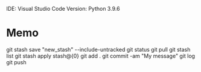 IDE: Visual Studio Code
Version: Python 3.9.6

# Memo

git stash save "new_stash" --include-untracked
git status
git pull
git stash list
git stash apply stash@{0}
git add .
git commit -am "My message"
git log
git push
